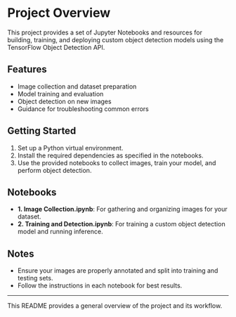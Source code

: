 # Project Overview

This project provides a set of Jupyter Notebooks and resources for building, training, and deploying custom object detection models using the TensorFlow Object Detection API.

## Features
- Image collection and dataset preparation
- Model training and evaluation
- Object detection on new images
- Guidance for troubleshooting common errors

## Getting Started
1. Set up a Python virtual environment.
2. Install the required dependencies as specified in the notebooks.
3. Use the provided notebooks to collect images, train your model, and perform object detection.

## Notebooks
- **1. Image Collection.ipynb**: For gathering and organizing images for your dataset.
- **2. Training and Detection.ipynb**: For training a custom object detection model and running inference.


## Notes
- Ensure your images are properly annotated and split into training and testing sets.
- Follow the instructions in each notebook for best results.

---

This README provides a general overview of the project and its workflow.
